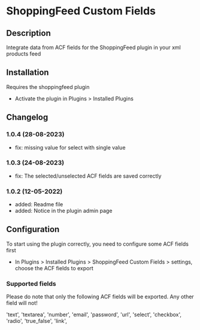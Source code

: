 # ShoppingFeed Custom Fields

## Description

Integrate data from ACF fields for the ShoppingFeed plugin in your xml products feed

## Installation

Requires the shoppingfeed plugin

- Activate the plugin in Plugins > Installed Plugins

## Changelog

### 1.0.4 (28-08-2023)

* fix: missing value for select with single value

### 1.0.3 (24-08-2023)

* fix: The selected/unselected ACF fields are saved correctly

### 1.0.2 (12-05-2022)

* added: Readme file
* added: Notice in the plugin admin page

## Configuration

To start using the plugin correctly, you need to configure some ACF fields first

- In Plugins > Installed Plugins > ShoppingFeed Custom Fields > settings, choose the ACF fields to export

### Supported fields

Please do note that only the following ACF fields will be exported. Any other field will not!

'text',
'textarea',
'number',
'email',
'password',
'url',
'select',
'checkbox',
'radio',
'true_false',
'link',